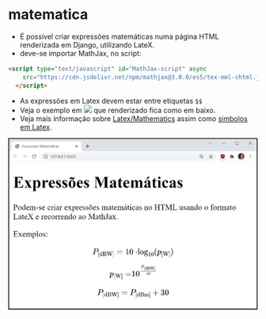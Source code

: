 # matematica

* É possível criar expressões matemáticas numa página HTML renderizada em Django, utilizando LateX.
* deve-se importar MathJax, no script:
```HTML
<script type="text/javascript" id="MathJax-script" async
    src="https://cdn.jsdelivr.net/npm/mathjax@3.0.0/es5/tex-mml-chtml.js">
  </script>
```
* As expressões em Latex devem estar entre etiquetas `$$`
* Veja o exemplo em <img src="https://github.com/CR-21-22/matematica/blob/main/matematica/templates/calculadora/index.html" width="100px"> que renderizado fica como em baixo.
* Veja mais informação sobre [Latex/Mathematics](https://en.wikibooks.org/wiki/LaTeX/Mathematics) assim como [simbolos em Latex](https://www.caam.rice.edu/~heinken/latex/symbols.pdf).

![index](index.png)
